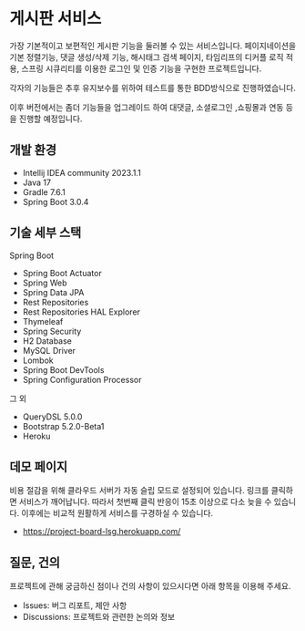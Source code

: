 # 게시판 서비스

가장 기본적이고 보편적인 게시판 기능을 둘러볼 수 있는 서비스입니다.
페이지네이션을 기본 정렬기능, 댓글 생성/삭제 기능, 해시태그 검색 페이지, 타임리프의 디커플 로직 적용, 스프링 시큐리티를 이용한 로그인 및 인증 기능을 구현한 프로젝트입니다.

각자의 기능들은 추후 유지보수를 위하여 테스트를 통한 BDD방식으로 진행하였습니다.

이후 버전에서는 좀더 기능들을 업그레이드 하여 대댓글, 소셜로그인 ,쇼핑몰과 연동 등을 진행할 예정입니다. 

## 개발 환경

* Intellij IDEA community 2023.1.1 
* Java 17
* Gradle 7.6.1
* Spring Boot 3.0.4

## 기술 세부 스택

Spring Boot

* Spring Boot Actuator
* Spring Web
* Spring Data JPA
* Rest Repositories
* Rest Repositories HAL Explorer
* Thymeleaf
* Spring Security
* H2 Database
* MySQL Driver
* Lombok
* Spring Boot DevTools
* Spring Configuration Processor

그 외

* QueryDSL 5.0.0
* Bootstrap 5.2.0-Beta1
* Heroku

## 데모 페이지
비용 절감을 위해 클라우드 서버가 자동 슬립 모드로 설정되어 있습니다. 링크를 클릭하면 서비스가 깨어납니다. 따라서 첫번째 클릭 반응이 15초 이상으로 다소 늦을 수 있습니다. 이후에는 비교적 원활하게 서비스를 구경하실 수 있습니다.

* https://project-board-lsg.herokuapp.com/

## 질문, 건의

프로젝트에 관해 궁금하신 점이나 건의 사항이 있으시다면 아래 항목을 이용해 주세요.

* Issues: 버그 리포트, 제안 사항
* Discussions: 프로젝트와 관련한 논의와 정보
